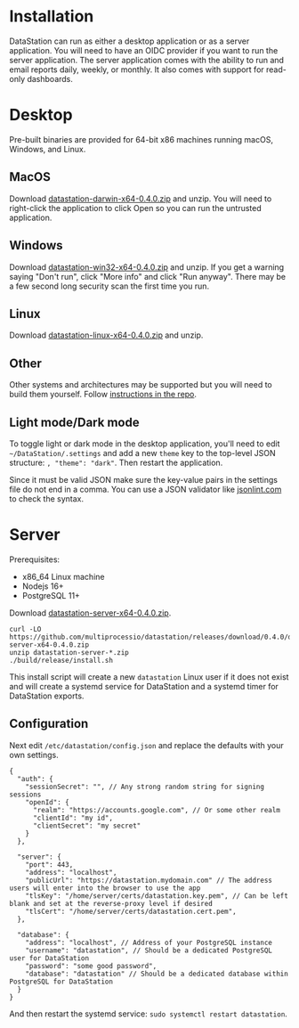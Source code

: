 # Installation

DataStation can run as either a desktop application or as a server
application. You will need to have an OIDC provider if you want to run
the server application. The server application comes with the ability
to run and email reports daily, weekly, or monthly. It also comes with
support for read-only dashboards.

# Desktop

Pre-built binaries are provided for 64-bit x86 machines running macOS,
Windows, and Linux.

## MacOS

Download [datastation-darwin-x64-0.4.0.zip](https://github.com/multiprocessio/datastation/releases/download/0.4.0/datastation-darwin-x64-0.4.0.zip) and unzip. You will need to right-click
the application to click Open so you can run the untrusted
application.

## Windows

Download [datastation-win32-x64-0.4.0.zip](https://github.com/multiprocessio/datastation/releases/download/0.4.0/datastation-win32-x64-0.4.0.zip) and unzip. If you get a warning saying
"Don't run", click "More info" and click "Run anyway". There may be a
few second long security scan the first time you run.

## Linux

Download [datastation-linux-x64-0.4.0.zip](https://github.com/multiprocessio/datastation/releases/download/0.4.0/datastation-linux-x64-0.4.0.zip) and unzip.

## Other

Other systems and architectures may be supported but you will need to
build them yourself. Follow [instructions in the repo](https://github.com/multiprocessio/datastation/blob/master/HACKING.md).

## Light mode/Dark mode

To toggle light or dark mode in the desktop application, you'll need
to edit `~/DataStation/.settings` and add a new `theme` key to the
top-level JSON structure: `, "theme": "dark"`. Then restart the application.

Since it must be valid JSON make sure the key-value pairs in the
settings file do not end in a comma. You can use a JSON validator like
[jsonlint.com](https://jsonlint.com/) to check the syntax.

# Server

Prerequisites:
* x86_64 Linux machine
* Nodejs 16+
* PostgreSQL 11+

Download [datastation-server-x64-0.4.0.zip](https://github.com/multiprocessio/datastation/releases/download/0.4.0/datastation-server-x64-0.4.0.zip).

```
curl -LO https://github.com/multiprocessio/datastation/releases/download/0.4.0/datastation-server-x64-0.4.0.zip
unzip datastation-server-*.zip
./build/release/install.sh
```

This install script will create a new `datastation` Linux user if it
does not exist and will create a systemd service for DataStation and a
systemd timer for DataStation exports.

## Configuration

Next edit `/etc/datastation/config.json` and replace the defaults with your own settings.

```
{
  "auth": {
    "sessionSecret": "", // Any strong random string for signing sessions
    "openId": {
      "realm": "https://accounts.google.com", // Or some other realm
      "clientId": "my id",
      "clientSecret": "my secret"
    }
  },

  "server": {
    "port": 443,
    "address": "localhost",
    "publicUrl": "https://datastation.mydomain.com" // The address users will enter into the browser to use the app
    "tlsKey": "/home/server/certs/datastation.key.pem", // Can be left blank and set at the reverse-proxy level if desired
    "tlsCert": "/home/server/certs/datastation.cert.pem",
  },

  "database": {
    "address": "localhost", // Address of your PostgreSQL instance
    "username": "datastation", // Should be a dedicated PostgreSQL user for DataStation
    "password": "some good password",
    "database": "datastation" // Should be a dedicated database within PostgreSQL for DataStation
  }
}
```

And then restart the systemd service: `sudo systemctl restart datastation`.